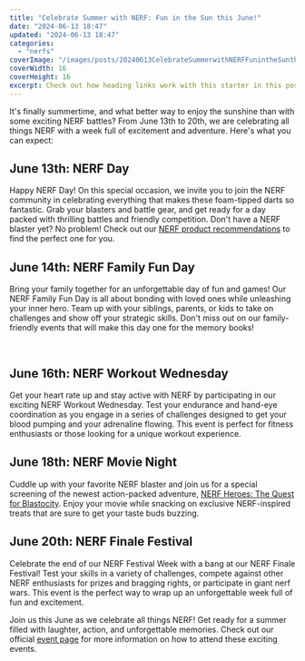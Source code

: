 ```yaml
---
title: "Celebrate Summer with NERF: Fun in the Sun this June!"
date: "2024-06-13 18:47"
updated: "2024-06-13 18:47"
categories:
  - "nerfs"
coverImage: "/images/posts/20240613CelebrateSummerwithNERFFunintheSunthisJune_1.jpg"
coverWidth: 16
coverHeight: 16
excerpt: Check out how heading links work with this starter in this post.
---
```


<script>
  import { base } from '$app/paths';
</script>


It's finally summertime, and what better way to enjoy the sunshine than with some exciting NERF battles? From June 13th to 20th, we are celebrating all things NERF with a week full of excitement and adventure. Here's what you can expect:

## **June 13th: NERF Day** 

Happy NERF Day! On this special occasion, we invite you to join the NERF community in celebrating everything that makes these foam-tipped darts so fantastic. Grab your blasters and battle gear, and get ready for a day packed with thrilling battles and friendly competition. Don't have a NERF blaster yet? No problem! Check out our [NERF product recommendations](https://example.com/nerf-products) to find the perfect one for you.

## **June 14th: NERF Family Fun Day** 

Bring your family together for an unforgettable day of fun and games! Our NERF Family Fun Day is all about bonding with loved ones while unleashing your inner hero. Team up with your siblings, parents, or kids to take on challenges and show off your strategic skills. Don't miss out on our family-friendly events that will make this day one for the memory books!


<img class="cover-image" src="{base}/images/posts/20240613CelebrateSummerwithNERFFunintheSunthisJune_2.jpg" alt="" style="aspect-ratio: 16 / 16;" width="16" height="16">

## **June 16th: NERF Workout Wednesday** 

Get your heart rate up and stay active with NERF by participating in our exciting NERF Workout Wednesday. Test your endurance and hand-eye coordination as you engage in a series of challenges designed to get your blood pumping and your adrenaline flowing. This event is perfect for fitness enthusiasts or those looking for a unique workout experience.

## **June 18th: NERF Movie Night**

Cuddle up with your favorite NERF blaster and join us for a special screening of the newest action-packed adventure, [NERF Heroes: The Quest for Blastocity](https://example.com/nerf-movie). Enjoy your movie while snacking on exclusive NERF-inspired treats that are sure to get your taste buds buzzing.

## **June 20th: NERF Finale Festival**  

Celebrate the end of our NERF Festival Week with a bang at our NERF Finale Festival! Test your skills in a variety of challenges, compete against other NERF enthusiasts for prizes and bragging rights, or participate in giant nerf wars. This event is the perfect way to wrap up an unforgettable week full of fun and excitement.

Join us this June as we celebrate all things NERF! Get ready for a summer filled with laughter, action, and unforgettable memories. Check out our official [event page](https://example.com/nerf-events) for more information on how to attend these exciting events.